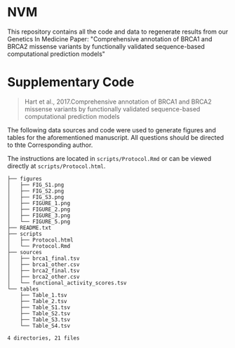 # NVM
This repository contains all the code and data to regenerate results from our Genetics In Medicine Paper: "Comprehensive annotation of BRCA1 and BRCA2 missense variants by functionally validated sequence-based computational prediction models"
# Supplementary Code
> Hart et al., 2017.Comprehensive annotation of BRCA1 and BRCA2 missense variants by functionally validated sequence-based computational prediction models

The following data sources and code were used to generate figures and tables for the aforementioned manuscript.  All questions should be directed to thte Corresponding author.

The instructions are located in `scripts/Protocol.Rmd`  or can be viewed directly at `scripts/Protocol.html`.

```
├── figures
│   ├── FIG_S1.png
│   ├── FIG_S2.png
│   ├── FIG_S3.png
│   ├── FIGURE_1.png
│   ├── FIGURE_2.png
│   ├── FIGURE_3.png
│   └── FIGURE_5.png
├── README.txt
├── scripts
│   ├── Protocol.html
│   └── Protocol.Rmd
├── sources
│   ├── brca1_final.tsv
│   ├── brca1_other.csv
│   ├── brca2_final.tsv
│   ├── brca2_other.csv
│   └── functional_activity_scores.tsv
└── tables
    ├── Table_1.tsv
    ├── Table_2.tsv
    ├── Table_S1.tsv
    ├── Table_S2.tsv
    ├── Table_S3.tsv
    └── Table_S4.tsv

4 directories, 21 files
```
